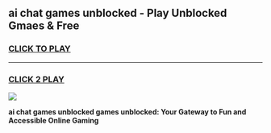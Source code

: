 
## ai chat games unblocked - Play Unblocked Gmaes & Free
<h3>
<a href="https://news.freeplayer.one?title=ai_chat_games_unblocked&ref=16F">CLICK TO PLAY</a></h3>
<hr>

<h3>
<a href="https://news.freeplayer.one?title=ai_chat_games_unblocked&ref=16F">CLICK 2 PLAY</a>
  
</h3>

<a href="https://news.freeplayer.one?title=ai_chat_games_unblocked&ref=16F/"><img src="https://clearcache.store/games.png"></a>


**ai chat games unblocked games unblocked: Your Gateway to Fun and Accessible Online Gaming**

